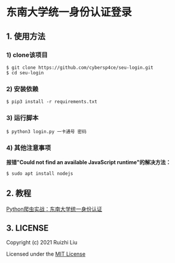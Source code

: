 # 东南大学统一身份认证登录

## 1. 使用方法

### 1) clone该项目

```
$ git clone https://github.com/cybersp4ce/seu-login.git
$ cd seu-login
```

### 2) 安装依赖

```
$ pip3 install -r requirements.txt
```

### 3) 运行脚本

```
$ python3 login.py 一卡通号 密码
```

### 4) 其他注意事项
**报错"Could not find an available JavaScript runtime"的解决方法：**
```
$ sudo apt install nodejs
```

## 2. 教程

[Python爬虫实战：东南大学统一身份认证](https://github.com/cybersp4ce/seu-login/blob/main/tutorial.md)

## 3. LICENSE

Copyright (c) 2021 Ruizhi Liu

Licensed under the [MIT License](https://github.com/cybersp4ce/seu-login/blob/main/LICENSE)
